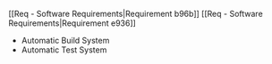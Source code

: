 [[Req - Software Requirements|Requirement b96b]]
[[Req - Software Requirements|Requirement e936]]

- Automatic Build System
- Automatic Test System

